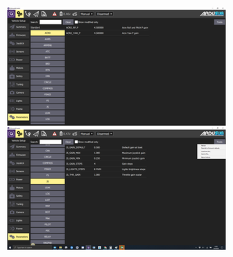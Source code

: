 
<img src="/images/reference/reference-ardusub-parameters.png" class="img-responsive img-center" style="max-height:600px;">

<img src="/images/reference/reference-ardusub-parameters-tools.png" class="img-responsive img-center" style="max-height:600px;">
